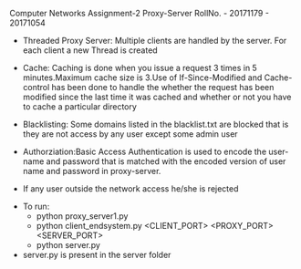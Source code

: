 Computer Networks Assignment-2 
Proxy-Server
RollNo. - 20171179
	- 20171054


- Threaded Proxy Server: Multiple clients are handled by the server. For each client a new Thread is created

- Cache: Caching is done when you issue a request 3 times in 5 minutes.Maximum cache size is 3.Use of If-Since-Modified and Cache-control has been done to handle the whether the request has been modified since the last time it was cached and whether or not you have to cache a particular directory 

- Blacklisting: Some domains listed in the blacklist.txt are blocked that is they are not access by any user except some admin user

- Authorziation:Basic Access Authentication is used to encode the user-name and password that is matched with the encoded version of user name and password in proxy-server.

- If any user outside the network access he/she is rejected



* To run:
  * python proxy_server1.py 
  * python client_endsystem.py <CLIENT_PORT> <PROXY_PORT> <SERVER_PORT>
  * python server.py <SERVER PORT> 
 * server.py is present in the server folder
